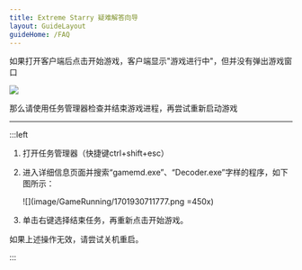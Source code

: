 ```yaml
---
title: Extreme Starry 疑难解答向导
layout: GuideLayout
guideHome: /FAQ
---
```


如果打开客户端后点击开始游戏，客户端显示"游戏进行中"，但并没有弹出游戏窗口

![](image/GameRunning/1701930790032.png)

那么请使用任务管理器检查并结束游戏进程，再尝试重新启动游戏

---

:::left

1. 打开任务管理器（快捷键ctrl+shift+esc）

1. 进入详细信息页面并搜索“gamemd.exe”、“Decoder.exe”字样的程序，如下图所示：

   ![](image/GameRunning/1701930711777.png =450x)

1. 单击右键选择结束任务，再重新点击开始游戏。

如果上述操作无效，请尝试关机重启。

:::
